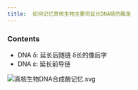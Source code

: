 ```yaml
---
title:  如何记忆真核生物主要司延长DNA链的酶是
--- 
```


### Contents
- DNA δ: 延长后随链 δ长的像后字
- DNA ε: 延长前导链

![真核生物DNA合成酶记忆.svg](/note-images/真核生物DNA合成酶记忆.svg)

